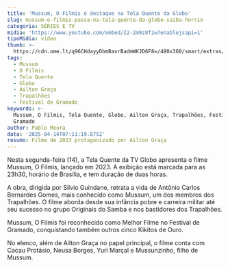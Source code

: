 ```yaml
---
title: 'Mussum, O Filmis é destaque na Tela Quente da Globo'
slug: mussum-o-filmis-passa-na-tela-quente-da-globo-saiba-horrio
categoria: SÉRIES E TV
midia: 'https://www.youtube.com/embed/I2-2m9z8fiw?enablejsapi=1'
tipoMidia: video
thumb: >-
  https://cdn.ome.lt/q96CHdayyDbmBavrBadmWKJD6F8=/480x360/smart/extras/conteudos/mussumofilmis.jpg
tags:
  - Mussum
  - O Filmis
  - Tela Quente
  - Globo
  - Ailton Graça
  - Trapalhões
  - Festival de Gramado
keywords: >-
  Mussum, O Filmis, Tela Quente, Globo, Ailton Graça, Trapalhões, Festival de
  Gramado
author: Pablo Moura
data: '2025-04-14T07:11:19.875Z'
resumo: Filme de 2023 protagonizado por Ailton Graça
---
```


Nesta segunda-feira (14), a Tela Quente da TV Globo apresenta o filme Mussum, O Filmis, lançado em 2023. A exibição está marcada para as 23h30, horário de Brasília, e tem duração de duas horas.

A obra, dirigida por Silvio Guindane, retrata a vida de Antônio Carlos Bernardes Gomes, mais conhecido como Mussum, um dos membros dos Trapalhões. O filme aborda desde sua infância pobre e carreira militar até seu sucesso no grupo Originais do Samba e nos bastidores dos Trapalhões.

Mussum, O Filmis foi reconhecido como Melhor Filme no Festival de Gramado, conquistando também outros cinco Kikitos de Ouro.

No elenco, além de Ailton Graça no papel principal, o filme conta com Cacau Protásio, Neusa Borges, Yuri Marçal e Mussunzinho, filho de Mussum.
